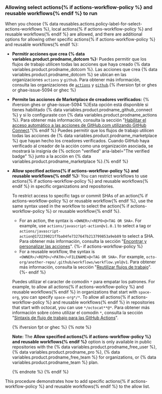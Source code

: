 <a name="allowing-select-actions-to-run"></a>
<a name="allowing-specific-actions-to-run"></a>

### Allowing select actions{% if actions-workflow-policy %} and reusable workflows{% endif %} to run

When you choose {% data reusables.actions.policy-label-for-select-actions-workflows %}, local actions{% if actions-workflow-policy %} and reusable workflows{% endif %} are allowed, and there are additional options for allowing other specific actions{% if actions-workflow-policy %} and reusable workflows{% endif %}:

- **Permitir acciones que crea {% data variables.product.prodname_dotcom %}:** Puedes permitir que los flujos de trabajo utilicen todas las acciones que haya creado {% data variables.product.prodname_dotcom %}. Las acciones que crea {% data variables.product.prodname_dotcom %} se ubican en las organizaciones `actions` y `github`. Para obtener más información, consulta las organizaciones de [`actions`](https://github.com/actions) y [`github`](https://github.com/github).{% ifversion fpt or ghes or ghae-issue-5094 or ghec %}
- **Permite las acciones de Marketplace de creadores verificados:** {% ifversion ghes or ghae-issue-5094 %}Esta opción está disponible si tienes habilitado {% data variables.product.prodname_github_connect %} y si lo configuraste con {% data variables.product.prodname_actions %}. Para obtener más información, consulta la sección "[Habilitar el acceso automático a las acciones de GitHub.com utilizando GitHub Connect](/admin/github-actions/managing-access-to-actions-from-githubcom/enabling-automatic-access-to-githubcom-actions-using-github-connect)."{% endif %} Puedes permitir que los flujos de trabajo utilicen todas las acciones de {% data variables.product.prodname_marketplace %} que hayan hecho los creadores verificados. Cuando GitHub haya verificado al creador de la acción como una organización asociada, se mostrará la insignia de {% octicon "verified" aria-label="The verified badge" %} junto a la acción en {% data variables.product.prodname_marketplace %}.{% endif %}
- **Allow specified actions{% if actions-workflow-policy %} and reusable workflows{% endif %}:** You can restrict workflows to use actions{% if actions-workflow-policy %} and reusable workflows{% endif %} in specific organizations and repositories.

  To restrict access to specific tags or commit SHAs of an action{% if actions-workflow-policy %} or reusable workflow{% endif %}, use the same syntax used in the workflow to select the action{% if actions-workflow-policy %} or reusable workflow{% endif %}.

  - For an action, the syntax is `<OWNER>/<REPO>@<TAG OR SHA>`. For example, use `actions/javascript-action@v1.0.1` to select a tag or `actions/javascript-action@172239021f7ba04fe7327647b213799853a9eb89` to select a SHA. Para obtener más información, consulta la sección "[Encontrar y personalizar las acciones](/actions/learn-github-actions/finding-and-customizing-actions#using-release-management-for-your-custom-actions)".
  {%- if actions-workflow-policy %}
  - For a reusable workflow, the syntax is `<OWNER>/<REPO>/<PATH>/<FILENAME>@<TAG OR SHA>`. For example, `octo-org/another-repo/.github/workflows/workflow.yml@v1`. Para obtener más información, consulta la sección "[Reutilizar flujos de trabajo](/actions/using-workflows/reusing-workflows#calling-a-reusable-workflow)".
  {%- endif %}

  Puedes utilizar el caracter de comodín `*` para empatar los patrones. For example, to allow all actions{% if actions-workflow-policy %} and reusable workflows{% endif %} in organizations that start with `space-org`, you can specify `space-org*/*`. To allow all actions{% if actions-workflow-policy %} and reusable workflows{% endif %} in repositories that start with octocat, you can use `*/octocat**@*`. Para obtener más información sobre cómo utilizar el comodín `*`, consulta la sección "[Sintaxis de flujo de trabajo para las GitHub Actions](/actions/reference/workflow-syntax-for-github-actions#filter-pattern-cheat-sheet)".

  {% ifversion fpt or ghec %}
  {% note %}

  **Note:** The **Allow specified actions{% if actions-workflow-policy %} and reusable workflows{% endif %}** option is only available in public repositories with the {% data variables.product.prodname_free_user %}, {% data variables.product.prodname_pro %}, {% data variables.product.prodname_free_team %} for organizations, or {% data variables.product.prodname_team %} plan.

  {% endnote %}
  {% endif %}

This procedure demonstrates how to add specific actions{% if actions-workflow-policy %} and reusable workflows{% endif %} to the allow list.
